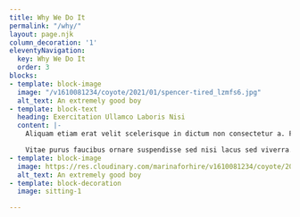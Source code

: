 ```yaml
---
title: Why We Do It
permalink: "/why/"
layout: page.njk
column_decoration: '1'
eleventyNavigation:
  key: Why We Do It
  order: 3
blocks:
- template: block-image
  image: "/v1610081234/coyote/2021/01/spencer-tired_lzmfs6.jpg"
  alt_text: An extremely good boy
- template: block-text
  heading: Exercitation Ullamco Laboris Nisi
  content: |-
    Aliquam etiam erat velit scelerisque in dictum non consectetur a. Fames ac turpis egestas integer eget aliquet nibh praesent. Lectus nulla at volutpat diam ut venenatis tellus in metus. Tellus pellentesque eu tincidunt tortor aliquam nulla facilisi cras. Mattis aliquam faucibus purus in massa tempor. Diam ut venenatis tellus in metus. Enim sed faucibus turpis in eu mi bibendum. Nullam vehicula ipsum a arcu. At tempor commodo ullamcorper a. Adipiscing tristique risus nec feugiat in. Netus et malesuada fames ac. Augue mauris augue neque gravida in fermentum et sollicitudin. Morbi tristique senectus et netus et malesuada fames ac. Faucibus interdum posuere lorem ipsum. Amet venenatis urna cursus eget nunc scelerisque viverra mauris in. Sem et tortor consequat id porta nibh venenatis cras. Quis lectus nulla at volutpat.

    Vitae purus faucibus ornare suspendisse sed nisi lacus sed viverra. Est ante in nibh mauris cursus mattis molestie. Mattis enim ut tellus elementum. Justo donec enim diam vulputate ut pharetra sit amet aliquam.
- template: block-image
  image: https://res.cloudinary.com/marinaforhire/v1610081234/coyote/2021/01/spencer-tired_lzmfs6.jpg
  alt_text: An extremely good boy
- template: block-decoration
  image: sitting-1

---
```

